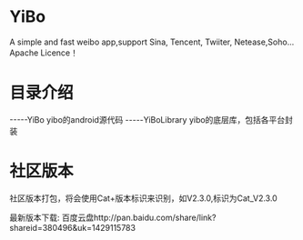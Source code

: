 YiBo
====

A simple and fast weibo app,support Sina, Tencent, Twiiter, Netease,Soho...
Apache Licence！

目录介绍
====
-----YiBo  yibo的android源代码
-----YiBoLibrary yibo的底层库，包括各平台封装


社区版本
=====
社区版本打包，将会使用Cat+版本标识来识别，如V2.3.0,标识为Cat_V2.3.0

最新版本下载: 百度云盘http://pan.baidu.com/share/link?shareid=380496&uk=1429115783
